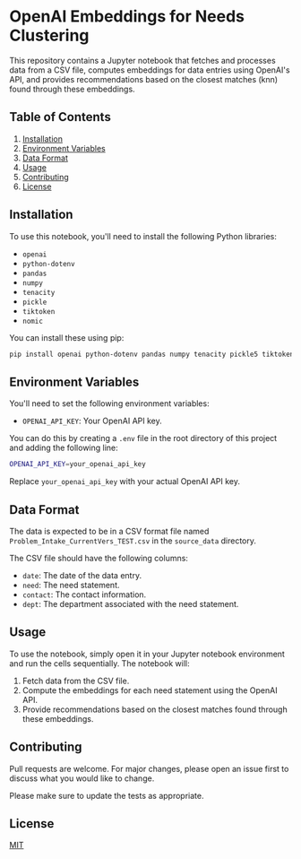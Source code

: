 # OpenAI Embeddings for Needs Clustering

This repository contains a Jupyter notebook that fetches and processes data from a CSV file, computes embeddings for data entries using OpenAI's API, and provides recommendations based on the closest matches (knn) found through these embeddings.

## Table of Contents

1. [Installation](#Installation)
2. [Environment Variables](#Environment-Variables)
3. [Data Format](#Data-Format)
4. [Usage](#Usage)
5. [Contributing](#Contributing)
6. [License](#License)

## Installation

To use this notebook, you'll need to install the following Python libraries:

- `openai`
- `python-dotenv`
- `pandas`
- `numpy`
- `tenacity`
- `pickle`
- `tiktoken`
- `nomic`

You can install these using pip:

```bash
pip install openai python-dotenv pandas numpy tenacity pickle5 tiktoken nomic openai-embeddings-utils
```

## Environment Variables

You'll need to set the following environment variables:

- `OPENAI_API_KEY`: Your OpenAI API key.

You can do this by creating a `.env` file in the root directory of this project and adding the following line:

```bash
OPENAI_API_KEY=your_openai_api_key
```

Replace `your_openai_api_key` with your actual OpenAI API key.

## Data Format

The data is expected to be in a CSV format file named `Problem_Intake_CurrentVers_TEST.csv` in the `source_data` directory.

The CSV file should have the following columns:
- `date`: The date of the data entry.
- `need`: The need statement.
- `contact`: The contact information.
- `dept`: The department associated with the need statement.

## Usage

To use the notebook, simply open it in your Jupyter notebook environment and run the cells sequentially. The notebook will:

1. Fetch data from the CSV file.
2. Compute the embeddings for each need statement using the OpenAI API.
3. Provide recommendations based on the closest matches found through these embeddings.

## Contributing

Pull requests are welcome. For major changes, please open an issue first to discuss what you would like to change.

Please make sure to update the tests as appropriate.

## License

[MIT](https://choosealicense.com/licenses/mit/)
